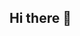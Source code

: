 ## Hi there 👋

<!--
**Gooffypoof/Gooffypoof** is a ✨ _special_ ✨ repository because its `README.md` (this file) appears on your GitHub profile.

Here are some ideas to get you started:

- 🔭 I’m currently working on ...
- 🌱 I’m currently learning ...
- 👯 I’m looking to collaborate on ...
- 🤔 I’m looking for help with ...
- 💬 Ask me about ...
- 📫 How to reach me: ...
- 😄 Pronouns: ...
-https://media4.giphy.com/media/FrimqHx3HNdeGZx52P/giphy.gif?cid=6c09b9527w0cyj5k3rugko8j5ntdpt8t9bitf8hdjf24nzji&ep=v1_internal_gif_by_id&rid=giphy.gif&ct=g
